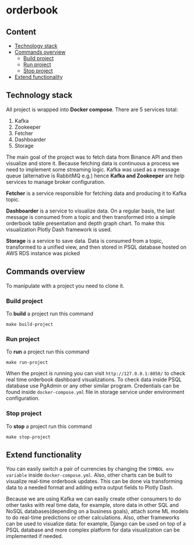 # orderbook

## Content
* [Technology stack](#technology-stack)
* [Commands overview](#commands-overview)
	* [Build project](#build-project)
	* [Run project](#run-project)
	* [Stop project](#stop-project)
* [Extend functionality](#extend-functionality)

## Technology stack
All project is wrapped into **Docker compose**.
There are 5 services total:
1. Kafka
2. Zookeeper
3. Fetcher
4. Dashboarder
4. Storage

The main goal of the project was to fetch data from Binance API and then visualize and store it. Because fetching data is continuous a process we need to implement some streaming logic. Kafka was used as a message queue (alternative is RabbitMQ e.g.) hence **Kafka and Zookeeper** are help services to manage broker configuration.

**Fetcher** is a service responsible for fetching data and producing it to Kafka topic.

**Dashboarder** is a service to visualize data. On a regular basis, the last message is consumed from a topic and then transformed into a simple orderbook table presentation and depth graph chart. To make this visualization Plotly Dash framework is used.

**Storage** is a service to save data. Data is consumed from a topic, transformed to a unified view, and then stored in PSQL database hosted on AWS RDS instance was picked 

## Commands overview
To manipulate with a project you need to clone it.
### Build project
To **build** a project run this command
```
make build-project
```
### Run project
To **run** a project run this command
```
make run-project
```
When the project is running you can visit `http://127.0.0.1:8050/` to check real time orderbook dashboard visualizations.
To check data inside PSQL database use PgAdmin or any other similar program.
Credentials can be found inside `docker-compose.yml` file in storage service under environment configuration.

### Stop project
To **stop** a project run this command
```
make stop-project
```

## Extend functionality
You can easily switch a pair of currencies by changing the `SYMBOL env variable` inside `docker-compose.yml`.
Also, other charts can be built to visualize real-time orderbook updates. This can be done via transforming data to a needed format and adding extra output fields to Plotly Dash.

Because we are using Kafka we can easily create other consumers to do other tasks with real time data, for example, store data in other SQL and NoSQL databases(depending on a business goals), attach some ML models to do real-time predictions or other calculations.
Also, other frameworks can be used to visualize data: for example, Django can be used on top of a PSQL database and more complex platform for data visualization can be implemented if needed.


